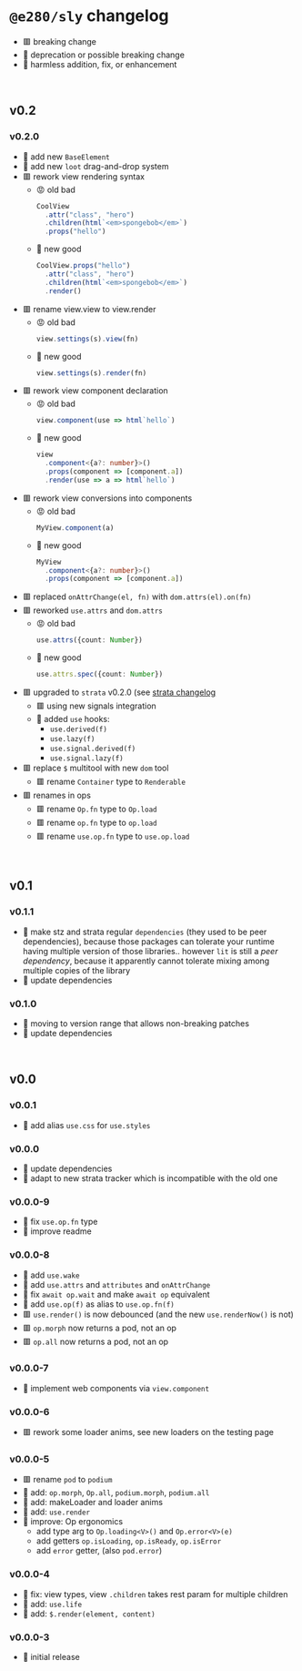 
# `@e280/sly` changelog
- 🟥 breaking change
- 🔶 deprecation or possible breaking change
- 🍏 harmless addition, fix, or enhancement



<br/>

## v0.2

### v0.2.0
- 🍏 add new `BaseElement`
- 🍏 add new `loot` drag-and-drop system
- 🟥 rework view rendering syntax
    - 😡 old bad
        ```ts
        CoolView
          .attr("class", "hero")
          .children(html`<em>spongebob</em>`)
          .props("hello")
        ```
    - 🤗 new good
        ```ts
        CoolView.props("hello")
          .attr("class", "hero")
          .children(html`<em>spongebob</em>`)
          .render()
        ```
- 🟥 rename view.view to view.render
    - 😡 old bad
        ```ts
        view.settings(s).view(fn)
        ```
    - 🤗 new good
        ```ts
        view.settings(s).render(fn)
        ```
- 🟥 rework view component declaration
    - 😡 old bad
        ```ts
        view.component(use => html`hello`)
        ```
    - 🤗 new good
        ```ts
        view
          .component<{a?: number}>()
          .props(component => [component.a])
          .render(use => a => html`hello`)
        ```
- 🟥 rework view conversions into components
    - 😡 old bad
        ```ts
        MyView.component(a)
        ```
    - 🤗 new good
        ```ts
        MyView
          .component<{a?: number}>()
          .props(component => [component.a])
        ```
- 🟥 replaced `onAttrChange(el, fn)` with `dom.attrs(el).on(fn)`
- 🟥 reworked `use.attrs` and `dom.attrs`
    - 😡 old bad
        ```ts
        use.attrs({count: Number})
        ```
    - 🤗 new good
        ```ts
        use.attrs.spec({count: Number})
        ```
- 🟥 upgraded to `strata` v0.2.0 (see [strata changelog](https://github.com/e280/strata/blob/main/CHANGELOG.md)
  - 🟥 using new signals integration
  - 🍏 added `use` hooks:
    - `use.derived(f)`
    - `use.lazy(f)`
    - `use.signal.derived(f)`
    - `use.signal.lazy(f)`
- 🟥 replace `$` multitool with new `dom` tool
    - 🟥 rename `Container` type to `Renderable`
- 🟥 renames in ops
    - 🟥 rename `Op.fn` type to `Op.load`
    - 🟥 rename `op.fn` type to `op.load`
    - 🟥 rename `use.op.fn` type to `use.op.load`



<br/>

## v0.1

### v0.1.1
- 🍏 make stz and strata regular `dependencies` (they used to be peer dependencies), because those packages can tolerate your runtime having multiple version of those libraries.. however `lit` is still a *peer dependency*, because it apparently cannot tolerate mixing among multiple copies of the library
- 🍏 update dependencies

### v0.1.0
- 🍏 moving to version range that allows non-breaking patches
- 🍏 update dependencies



<br/>

## v0.0

### v0.0.1
- 🍏 add alias `use.css` for `use.styles`

### v0.0.0
- 🍏 update dependencies
- 🔶 adapt to new strata tracker which is incompatible with the old one

### v0.0.0-9
- 🍏 fix `use.op.fn` type
- 🍏 improve readme

### v0.0.0-8
- 🍏 add `use.wake`
- 🍏 add `use.attrs` and `attributes` and `onAttrChange`
- 🍏 fix `await op.wait` and make `await op` equivalent
- 🍏 add `use.op(f)` as alias to `use.op.fn(f)`
- 🟥 `use.render()` is now debounced (and the new `use.renderNow()` is not)
- 🟥 `op.morph` now returns a pod, not an op
- 🟥 `op.all` now returns a pod, not an op

### v0.0.0-7
- 🍏 implement web components via `view.component`

### v0.0.0-6
- 🟥 rework some loader anims, see new loaders on the testing page

### v0.0.0-5
- 🟥 rename `pod` to `podium`
- 🍏 add: `op.morph`, `Op.all`, `podium.morph`, `podium.all`
- 🍏 add: makeLoader and loader anims
- 🍏 add: `use.render`
- 🍏 improve: Op ergonomics
  - add type arg to `Op.loading<V>()` and `Op.error<V>(e)`
  - add getters `op.isLoading`, `op.isReady`, `op.isError`
  - add `error` getter, (also `pod.error`)

### v0.0.0-4
- 🍏 fix: view types, view `.children` takes rest param for multiple children
- 🍏 add: `use.life`
- 🍏 add: `$.render(element, content)`

### v0.0.0-3
- 🍏 initial release

